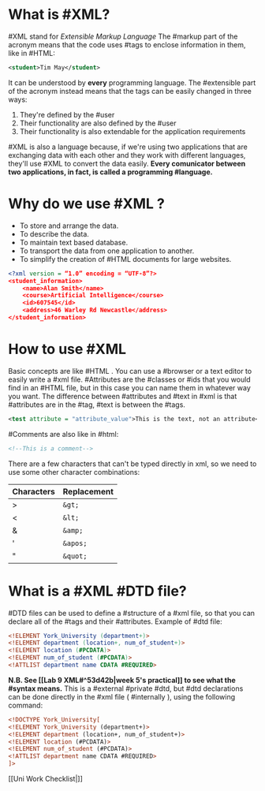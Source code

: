 # What is #XML?

#XML stand for *Extensible Markup Language*
The #markup part of the acronym means that the code uses #tags to enclose information in them, like in #HTML:

```xml
<student>Tim May</student>
```

It can be understood by **every** programming language.
The #extensible part of the acronym instead means that the tags can be easily changed in three ways:

1) They're defined by the #user 
2) Their functionality are also defined by the #user
3) Their functionality is also extendable for the application requirements

#XML is also a language because, if we're using two applications that are exchanging data with each other and they work with different languages, they'll use #XML to convert the data easily. 
**Every comunicator between two applications, in fact, is called a programming #language.**

# Why do we use #XML ?

- To store and arrange the data.
- To describe the data. 
- To maintain text based database. 
- To transport the data from one application to another. 
- To simplify the creation of #HTML documents for large websites.


```xml
<?xml version = “1.0” encoding = “UTF-8”?>
<student_information>
	<name>Alan Smith</name>
	<course>Artificial Intelligence</course>
	<id>607545</id>
	<address>46 Warley Rd Newcastle</address>
</student_information>
````

# How to use #XML 

Basic concepts are like #HTML .
You can use a #browser or a text editor to easily write a #xml file.
#Attributes are the #classes or #ids that you would find in an #HTML file, but in this case you can name them in whatever way you want.
The difference between #attributes and #text in #xml is that #attributes are in the #tag, #text is between the #tags.
```xml
<test attribute = "attribute_value">This is the text, not an attribute</test>
````
#Comments are also like in #html:
```xml
<!--This is a comment-->
````
There are a few characters that can't be typed directly in xml, so we need to use some other character combinations:

| Characters | Replacement |
| ---------- | ----------- |
| >          | ``&gt;``    |
| <          | ``&lt;``    |
| &          | ``&amp;``   |
| '          | ``&apos;``  |
| "          | ``&quot;``  |

# What is a #XML #DTD file?

#DTD files can be used to define a #structure of a #xml file, so that you can declare all of the #tags and their #attributes.
Example of #dtd file:

```dtd
<!ELEMENT York_University (department+)>
<!ELEMENT department (location+, num_of_student+)>
<!ELEMENT location (#PCDATA)>
<!ELEMENT num_of_student (#PCDATA)>
<!ATTLIST department name CDATA #REQUIRED>
```

**N.B. See [[Lab 9 XML#^53d42b|week 5's practical]] to see what the #syntax means.**
This is a #external #private #dtd, but #dtd declarations can be done directly in the #xml file ( #internally ), using the following command:

```xml
<!DOCTYPE York_University[
<!ELEMENT York_University (department+)>
<!ELEMENT department (location+, num_of_student+)>
<!ELEMENT location (#PCDATA)>
<!ELEMENT num_of_student (#PCDATA)>
<!ATTLIST department name CDATA #REQUIRED>
]>
```

[[Uni Work Checklist|]]